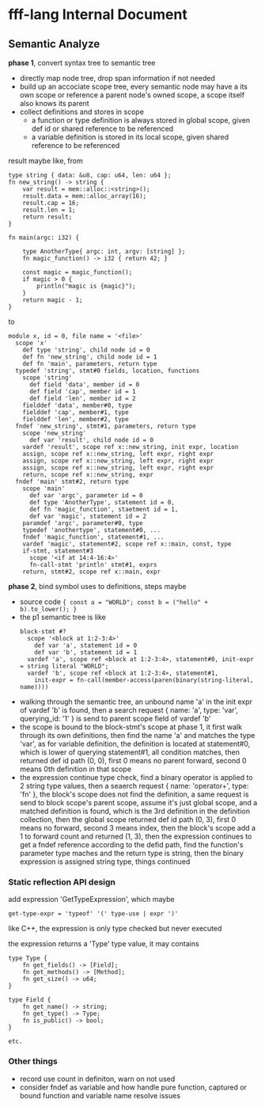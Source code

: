 # fff-lang Internal Document

## Semantic Analyze

**phase 1**, convert syntax tree to semantic tree

- directly map node tree, drop span information if not needed
- build up an accociate scope tree, every semantic node may have a its own scope or reference a parent node's owned scope, a scope itself also knows its parent
- collect definitions and stores in scope
  - a function or type definition is always stored in global scope, given def id or shared reference to be referenced
  - a variable definition is stored in its local scope, given shared reference to be referenced

result maybe like, from

```fff-lang
type string { data: &u8, cap: u64, len: u64 };
fn new_string() -> string {
    var result = mem::alloc::<string>();
    result.data = mem::alloc_array(16);
    result.cap = 16;
    result.len = 1;
    return result;
}

fn main(argc: i32) {
    
    type AnotherType{ argc: int, argv: [string] };
    fn magic_function() -> i32 { return 42; }

    const magic = magic_function();
    if magic > 0 {
        println("magic is {magic}");
    }
    return magic - 1;
}
```

to

```
module x, id = 0, file name = '<file>'
  scope 'x'
    def type 'string', child node id = 0
    def fn 'new_string', child node id = 1
    def fn 'main', parameters, return type
  typedef 'string', stmt#0 fields, location, functions
    scope 'string'
      def field 'data', member id = 0
      def field 'cap', member id = 1
      def field 'len', member id = 2
    fielddef 'data', member#0, type
    fielddef 'cap', member#1, type
    fielddef 'len', member#2, type
  fndef 'new_string', stmt#1, parameters, return type
    scope 'new_string'
      def var 'result', child node id = 0
    vardef 'result', scope ref x::new_string, init expr, location
    assign, scope ref x::new_string, left expr, right expr
    assign, scope ref x::new_string, left expr, right expr
    assign, scope ref x::new_string, left expr, right expr
    return, scope ref x::new_string, expr
  fndef 'main' stmt#2, return type
    scope 'main'
      def var 'argc', parameter id = 0
      def type 'AnotherType', statement id = 0,
      def fn 'magic_function', staetment id = 1,
      def var 'magic', statement id = 2
    paramdef 'argc', parameter#0, type
    typedef 'anothertype', statement#0, ...
    fndef 'magic_function', statement#1, ...
    vardef 'magic', statement#2, scope ref x::main, const, type
    if-stmt, statement#3
      scope '<if at 14:4-16:4>'
      fn-call-stmt 'println' stmt#1, exprs
    return, stmt#2, scope ref x::main, expr
```

**phase 2**, bind symbol uses to definitions, steps maybe

- source code `{ const a = "WORLD"; const b = ("hello" + b).to_lower(); }`
- the p1 semantic tree is like 
    ```
    block-stmt #?
      scope '<block at 1:2-3:4>'
        def var 'a', statement id = 0
        def var 'b', statement id = 1
      vardef 'a', scope ref <block at 1:2-3:4>, statement#0, init-expr = string literal "WORLD";
      vardef 'b', scope ref <block at 1:2-3:4>, statement#1, 
        init-expr = fn-call(member-access(paren(binary(string-literal, name))))
    ```
- walking through the semantic tree, an unbound name 'a' in the init expr of vardef 'b' is found, then a search request { name: 'a', type: 'var', querying_id: '1' } is send to parent scope field of vardef 'b'
- the scope is bound to the block-stmt's scope at phase 1, it first walk through its own definitions, then find the name 'a' and matches the type 'var', as for variable definition, the definition is located at statement#0, which is lower of querying statement#1, all condition matches, then returned def id path (0, 0), first 0 means no parent forward, second 0 means 0th definition in that scope
- the expression continue type check, find a binary operator is applied to 2 string type values, then a seaerch request { name: 'operator+', type: 'fn' }, the block's scope does not find the definition, a same request is send to block scope's parent scope, assume it's just global scope, and a matched definition is found, which is the 3rd definition in the definition collection, then the global scope returned def id path (0, 3), first 0 means no forward, second 3 means index, then the block's scope add a 1 to forward count and returned (1, 3), then the expression continues to get a fndef reference according to the defid path, find the function's parameter type maches and the return type is string, then the binary expression is assigned string type, things continued

### Static reflection API design

add expression 'GetTypeExpression', which maybe 

    get-type-expr = 'typeof' '(' type-use | expr ')'

like C++, the expression is only type checked but never executed

the expression returns a 'Type' type value, it may contains

```
type Type {
    fn get_fields() -> [Field];
    fn get_methods() -> [Method];
    fn get_size() -> u64;
}

type Field {
    fn get_name() -> string;
    fn get_type() -> Type;
    fn is_public() -> bool;
}

etc.
```

### Other things

- record use count in definiton, warn on not used
- consider fndef as variable and how handle pure function, captured or bound function and variable name resolve issues
